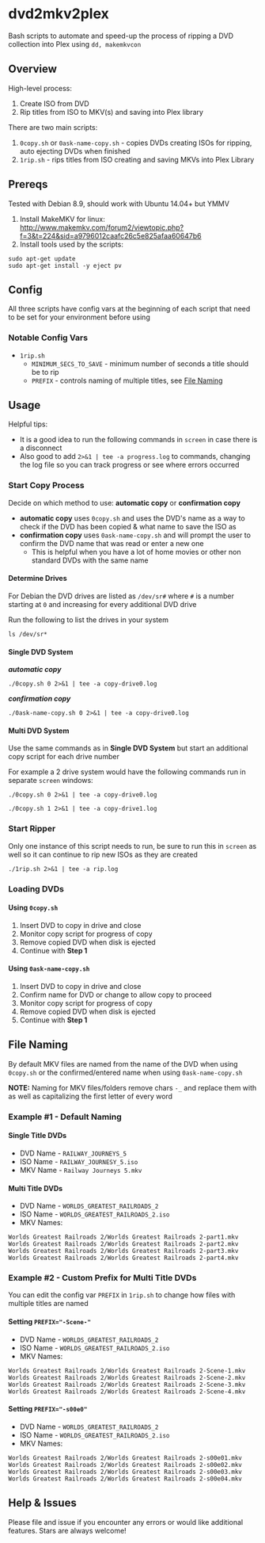 # dvd2mkv2plex

Bash scripts to automate and speed-up the process of ripping a DVD collection into Plex using `dd, makemkvcon`

## Overview

High-level process:

1. Create ISO from DVD
2. Rip titles from ISO to MKV(s) and saving into Plex library

There are two main scripts:

1. `0copy.sh` or `0ask-name-copy.sh` - copies DVDs creating ISOs for ripping, auto ejecting DVDs when finished
2. `1rip.sh` - rips titles from ISO creating and saving MKVs into Plex Library

## Prereqs

Tested with Debian 8.9, should work with Ubuntu 14.04+ but YMMV

1. Install MakeMKV for linux: http://www.makemkv.com/forum2/viewtopic.php?f=3&t=224&sid=a9796012caafc26c5e825afaa60647b6
2. Install tools used by the scripts:
```
sudo apt-get update
sudo apt-get install -y eject pv
```
## Config

All three scripts have config vars at the beginning of each script that need to be set for your environment before using

### Notable Config Vars

* `1rip.sh`
  * `MINIMUM_SECS_TO_SAVE` - minimum number of seconds a title should be to rip
  * `PREFIX` - controls naming of multiple titles, see [File Naming](#file-naming)
  
## Usage

Helpful tips:
* It is a good idea to run the following commands in `screen` in case there is a disconnect
* Also good to add `2>&1 | tee -a progress.log` to commands, changing the log file so you can track progress or see where errors occurred

### Start Copy Process

Decide on which method to use: **automatic copy** or **confirmation copy** 

* **automatic copy** uses `0copy.sh` and uses the DVD's name as a way to check if the DVD has been copied & what name to save the ISO as
* **confirmation copy** uses `0ask-name-copy.sh` and will prompt the user to confirm the DVD name that was read or enter a new one
  * This is helpful when you have a lot of home movies or other non standard DVDs with the same name

#### Determine Drives

For Debian the DVD drives are listed as `/dev/sr#` where `#` is a number starting at `0` and increasing for every additional DVD drive

Run the following to list the drives in your system

```
ls /dev/sr*
```

#### Single DVD System

***automatic copy***
```
./0copy.sh 0 2>&1 | tee -a copy-drive0.log
```

***confirmation copy***
```
./0ask-name-copy.sh 0 2>&1 | tee -a copy-drive0.log
```

#### Multi DVD System

Use the same commands as in **Single DVD System** but start an additional copy script for each drive number

For example a 2 drive system would have the following commands run in separate `screen` windows:

```
./0copy.sh 0 2>&1 | tee -a copy-drive0.log

./0copy.sh 1 2>&1 | tee -a copy-drive1.log
```

### Start Ripper

Only one instance of this script needs to run, be sure to run this in `screen` as well so it can continue to rip new ISOs as they are created

```
./1rip.sh 2>&1 | tee -a rip.log
```

### Loading DVDs

#### Using `0copy.sh`

1. Insert DVD to copy in drive and close
2. Monitor copy script for progress of copy
3. Remove copied DVD when disk is ejected
4. Continue with **Step 1**

#### Using `0ask-name-copy.sh`

1. Insert DVD to copy in drive and close
2. Confirm name for DVD or change to allow copy to proceed
3. Monitor copy script for progress of copy
4. Remove copied DVD when disk is ejected 
5. Continue with **Step 1**

## File Naming

By default MKV files are named from the name of the DVD when using `0copy.sh` or the confirmed/entered name when using `0ask-name-copy.sh` 

**NOTE:** Naming for MKV files/folders remove chars `-_` and replace them with ` ` as well as capitalizing the first letter of every word

### Example #1 - Default Naming

#### Single Title DVDs

* DVD Name - `RAILWAY_JOURNEYS_5`
* ISO Name - `RAILWAY_JOURNESY_5.iso`
* MKV Name - `Railway Journeys 5.mkv`

#### Multi Title DVDs

* DVD Name - `WORLDS_GREATEST_RAILROADS_2`
* ISO Name - `WORLDS_GREATEST_RAILROADS_2.iso`
* MKV Names:
```
Worlds Greatest Railroads 2/Worlds Greatest Railroads 2-part1.mkv
Worlds Greatest Railroads 2/Worlds Greatest Railroads 2-part2.mkv
Worlds Greatest Railroads 2/Worlds Greatest Railroads 2-part3.mkv
Worlds Greatest Railroads 2/Worlds Greatest Railroads 2-part4.mkv
```

### Example #2 - Custom Prefix for Multi Title DVDs

You can edit the config var `PREFIX` in `1rip.sh` to change how files with multiple titles are named

#### Setting `PREFIX="-Scene-"`

* DVD Name - `WORLDS_GREATEST_RAILROADS_2`
* ISO Name - `WORLDS_GREATEST_RAILROADS_2.iso`
* MKV Names:
```
Worlds Greatest Railroads 2/Worlds Greatest Railroads 2-Scene-1.mkv
Worlds Greatest Railroads 2/Worlds Greatest Railroads 2-Scene-2.mkv
Worlds Greatest Railroads 2/Worlds Greatest Railroads 2-Scene-3.mkv
Worlds Greatest Railroads 2/Worlds Greatest Railroads 2-Scene-4.mkv
```

#### Setting `PREFIX="-s00e0"`

* DVD Name - `WORLDS_GREATEST_RAILROADS_2`
* ISO Name - `WORLDS_GREATEST_RAILROADS_2.iso`
* MKV Names:
```
Worlds Greatest Railroads 2/Worlds Greatest Railroads 2-s00e01.mkv
Worlds Greatest Railroads 2/Worlds Greatest Railroads 2-s00e02.mkv
Worlds Greatest Railroads 2/Worlds Greatest Railroads 2-s00e03.mkv
Worlds Greatest Railroads 2/Worlds Greatest Railroads 2-s00e04.mkv
```

## Help & Issues

Please file and issue if you encounter any errors or would like additional features. Stars are always welcome!
